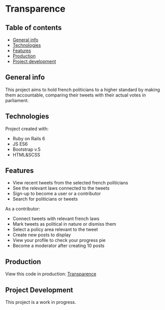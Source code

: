 # Transparence 

## Table of contents
* [General info](#general-info)
* [Technologies](#technologies)
* [Features](#features)
* [Production](#production)
* [Project development](#project-development)

## General info
This project aims to hold french politicians to a higher standard by making them accountable, comparing their tweets with their actual votes in parliament. 

## Technologies
Project created with: 
- Ruby on Rails 6
- JS ES6
- Bootstrap v.5
- HTML&SCSS

## Features 
- View recent tweets from the selected french politicians 
- See the relevant laws connected to the tweets 
- Sign-up to become a user or a contributor 
- Search for politicians or tweets 

As a contributor: 
- Connect tweets with relevant french laws 
- Mark tweets as political in nature or dismiss them 
- Select a policy area relevant to the tweet 
- Create new posts to display 
- View your profile to check your progress pie 
- Become a moderator after creating 10 posts

## Production
View this code in production: [Transparence](http://www.transparence.community)

## Project Development 
This project is a work in progress.

